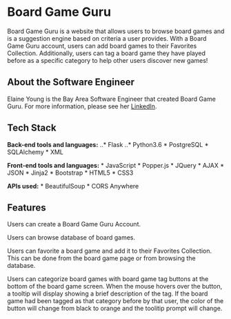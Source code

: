 # Board Game Guru

Board Game Guru is a website that allows users to browse board games and is a suggestion engine based on criteria a user provides. With a Board Game Guru account, users can add board games to their Favorites Collection. Additionally, users can tag a board game they have played before as a specific category to help other users discover new games!

## About the Software Engineer

Elaine Young is the Bay Area Software Engineer that created Board Game Guru. For more information, please see her [LinkedIn](https://www.linkedin.com/in/eyoung8/).

## Tech Stack

__Back-end tools and languages:__
    ..* Flask
    ..* Python3.6
    * PostgreSQL
    * SQLAlchemy
    * XML

__Front-end tools and languages:__
    * JavaScript
    * Popper.js
    * JQuery
    * AJAX
    * JSON
    * Jinja2
    * Bootstrap
    * HTML5
    * CSS3

__APIs used:__
    * BeautifulSoup
    * CORS Anywhere

## Features

Users can create a Board Game Guru Account.




Users can browse database of board games.




Users can favorite a board game and add it to their Favorites Collection. This can be done from the board game page or from browsing the database.



Users can categorize board games with board game tag buttons at the bottom of the board game screen. When the mouse hovers over the button, a tooltip will display showing a brief description of the tag. If the board game had been tagged as that category before by that user, the color of the button will change from black to orange and the toolitip prompt will change.











